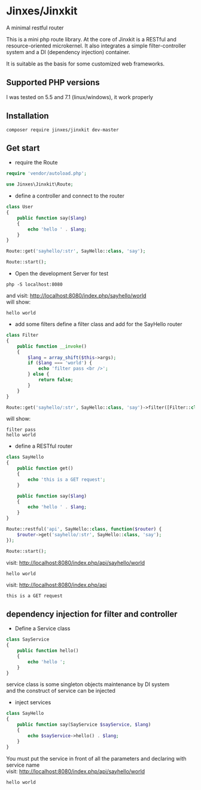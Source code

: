 # Jinxes/Jinxkit
A minimal restful router

This is a mini php route library. At the core of Jinxkit is a RESTful and resource-oriented microkernel. It also integrates a simple filter-controller system and a DI (dependency injection) container.

It is suitable as the basis for some customized web frameworks.

## Supported PHP versions
I was tested on 5.5 and 7.1 (linux/windows), it work properly

## Installation
```
composer require jinxes/jinxkit dev-master
```
## Get start
* require the Route
```php
require 'vendor/autoload.php';

use Jinxes\Jinxkit\Route;
```

* define a controller and connect to the router
```php
class User
{
    public function say($lang)
    {
        echo 'hello ' . $lang;
    }
}

Route::get('sayhello/:str', SayHello::class, 'say');

Route::start();
```
* Open the development Server for test
```
php -S localhost:8080
```
and visit: [http://localhost:8080/index.php/sayhello/world](http://localhost:8080/index.php/sayhello/world)
<br />will show:
```
hello world
```

* add some filters
define a filter class and add for the SayHello router
```php
class Filter
{
    public function __invoke()
    {
        $lang = array_shift($this->args);
        if ($lang === 'world') {
            echo 'filter pass <br />';
        } else {
            return false;
        }
    }
}

Route::get('sayhello/:str', SayHello::class, 'say')->filter([Filter::class]);
```
will show:
```
filter pass 
hello world
```
* define a RESTful router
```php
class SayHello
{
    public function get()
    {
        echo 'this is a GET request';
    }

    public function say($lang)
    {
        echo 'hello ' . $lang;
    }
}

Route::restful('api', SayHello::class, function($router) {
    $router->get('sayhello/:str', SayHello::class, 'say');
});

Route::start();
```
visit: [http://localhost:8080/index.php/api/sayhello/world](http://localhost:8080/index.php/api/sayhello/world)
```
hello world
```
visit: [http://localhost:8080/index.php/api](http://localhost:8080/index.php/api)
```
this is a GET request
```

## dependency injection for filter and controller
* Define a Service class
```php
class SayService
{
    public function hello()
    {
        echo 'hello ';
    }
}
```
service class is some singleton objects maintenance by DI system<br />
and the construct of service can be injected

* inject services
```php
class SayHello
{
    public function say(SayService $sayService, $lang)
    {
        echo $sayService->hello() . $lang;
    }
}
```
You must put the service in front of all the parameters and declaring with service name<br />
visit: [http://localhost:8080/index.php/api/sayhello/world](http://localhost:8080/index.php/api/sayhello/world)
```
hello world